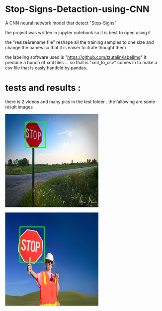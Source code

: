 # Stop-Signs-Detaction-using-CNN

A CNN neural network model that detect "Stop-Signs"

the project was written in jopyter notebook so it is best to open using it 

the "resize&rename file" reshape all the training samples to one size and change the names so that it is eaiser to itrate thought them 

the labeling software used is "https://github.com/tzutalin/labelImg"  it preduce a bunch of xml files ... so that is "xml_to_csv" comes in to make a csv file that is easly handeld by pandas.

# tests and results : 
there is 2 videos and many pics in the test folder . the fallowing are some result images 

![Alt text](test_results/X37.png?raw=true "tested_1")

![Alt text](test_results/X55.png?raw=true "tested")
